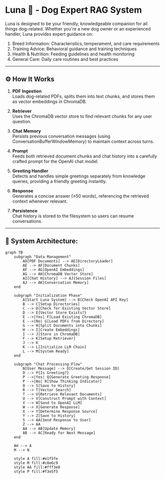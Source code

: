 # Luna 🐶 - Dog Expert RAG System

Luna is designed to be your friendly, knowledgeable companion for all things dog-related. Whether you're a new dog owner or an experienced handler, Luna provides expert guidance on:

1. Breed Information: Characteristics, temperament, and care requirements
2. Training Advice: Behavioral guidance and training techniques
3. Health & Nutrition: Feeding guidelines and health monitoring
4. General Care: Daily care routines and best practices
---

## ⚙️ How It Works

1. **PDF Ingestion**  
   Loads dog-related PDFs, splits them into text chunks, and stores them as vector embeddings in ChromaDB.

2. **Retriever**  
   Uses the ChromaDB vector store to find relevant chunks for any user question.

3. **Chat Memory**  
   Persists previous conversation messages (using ConversationBufferWindowMemory) to maintain context across turns.

4. **Prompt**  
   Feeds both retrieved document chunks and chat history into a carefully crafted prompt for the OpenAI chat model.

5. **Greeting Handler**  
   Detects and handles simple greetings separately from knowledge queries, providing a friendly greeting instantly.

6. **Response**  
   Generates a concise answer (≤50 words), referencing the retrieved context whenever relevant.

7. **Persistence**  
   Chat history is stored to the filesystem so users can resume conversations.

---

## 📐 System Architecture:

```mermaid
graph TB
    subgraph "Data Management"
        AD[PDF Documents] --> AE[DirectoryLoader]
        AE --> AF[Document Chunks]
        AF --> AG[OpenAI Embeddings]
        AG --> AH[ChromaDB Vector Store]
        AI[Chat History] --> AJ[Session Files]
        AJ --> AK[Conversation Memory]
    end

    subgraph "Initialization Phase"
        A[Start Luna System] --> B[Check OpenAI API Key]
        B --> C[Setup Directories]
        C --> D[Check for Existing Vector Store]
        D --> E{Vector Store Exists?}
        E -->|Yes| F[Load Existing ChromaDB]
        E -->|No| G[Load PDFs from Directory]
        G --> H[Split Documents into Chunks]
        H --> I[Create Embeddings]
        I --> J[Store in ChromaDB]
        F --> K[Setup Retriever]
        J --> K
        K --> L[Initialize LLM Chain]
        L --> M[System Ready]
    end

    subgraph "Chat Processing Flow"
        N[User Message] --> O[Create/Get Session ID]
        O --> P{Is Greeting?}
        P -->|Yes| Q[Generate Greeting Response]
        P -->|No| R[Show Thinking Indicator]
        Q --> S[Save to History]
        R --> T[Vector Search]
        T --> U[Retrieve Relevant Documents]
        U --> V[Construct Prompt with Context]
        V --> W[Send to OpenAI LLM]
        W --> X[Generate Response]
        X --> Y[Determine Response Source]
        Y --> Z[Save to History]
        S --> AA[Send Response to User]
        Z --> AA
        AA --> AB[Update Memory]
        AB --> AC[Ready for Next Message]
    end

    AH --> A
    M --> N

    style A fill:#e1f5fe
    style M fill:#c8e6c9
    style AA fill:#fff3e0
    style P fill:#f3e5f5
